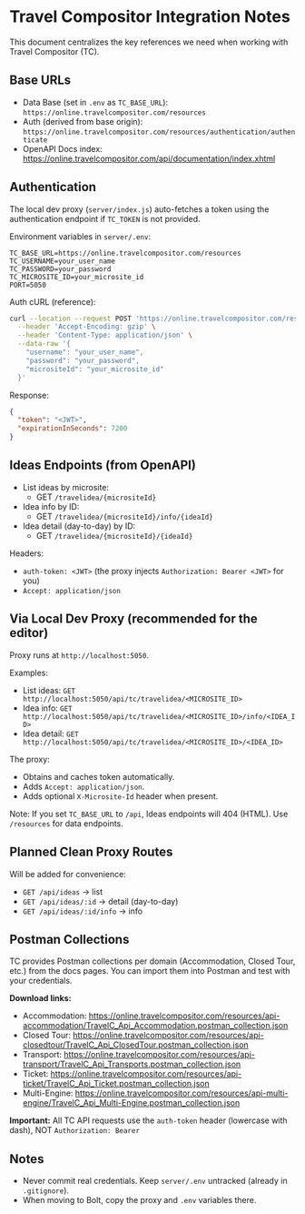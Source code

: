 # Travel Compositor Integration Notes

This document centralizes the key references we need when working with Travel Compositor (TC).

## Base URLs
- Data Base (set in `.env` as `TC_BASE_URL`): `https://online.travelcompositor.com/resources`
- Auth (derived from base origin): `https://online.travelcompositor.com/resources/authentication/authenticate`
- OpenAPI Docs index: https://online.travelcompositor.com/api/documentation/index.xhtml

## Authentication
The local dev proxy (`server/index.js`) auto-fetches a token using the authentication endpoint if `TC_TOKEN` is not provided.

Environment variables in `server/.env`:
```
TC_BASE_URL=https://online.travelcompositor.com/resources
TC_USERNAME=your_user_name
TC_PASSWORD=your_password
TC_MICROSITE_ID=your_microsite_id
PORT=5050
```

Auth cURL (reference):
```bash
curl --location --request POST 'https://online.travelcompositor.com/resources/authentication/authenticate' \
  --header 'Accept-Encoding: gzip' \
  --header 'Content-Type: application/json' \
  --data-raw '{
    "username": "your_user_name",
    "password": "your_password",
    "micrositeId": "your_microsite_id"
  }'
```
Response:
```json
{
  "token": "<JWT>",
  "expirationInSeconds": 7200
}
```

## Ideas Endpoints (from OpenAPI)
- List ideas by microsite:
  - GET `/travelidea/{micrositeId}`
- Idea info by ID:
  - GET `/travelidea/{micrositeId}/info/{ideaId}`
- Idea detail (day-to-day) by ID:
  - GET `/travelidea/{micrositeId}/{ideaId}`

Headers:
- `auth-token: <JWT>` (the proxy injects `Authorization: Bearer <JWT>` for you)
- `Accept: application/json`

## Via Local Dev Proxy (recommended for the editor)
Proxy runs at `http://localhost:5050`.

Examples:
- List ideas: `GET http://localhost:5050/api/tc/travelidea/<MICROSITE_ID>`
- Idea info: `GET http://localhost:5050/api/tc/travelidea/<MICROSITE_ID>/info/<IDEA_ID>`
- Idea detail: `GET http://localhost:5050/api/tc/travelidea/<MICROSITE_ID>/<IDEA_ID>`

The proxy:
- Obtains and caches token automatically.
- Adds `Accept: application/json`.
- Adds optional `X-Microsite-Id` header when present.

Note: If you set `TC_BASE_URL` to `/api`, Ideas endpoints will 404 (HTML). Use `/resources` for data endpoints.

## Planned Clean Proxy Routes
Will be added for convenience:
- `GET /api/ideas` → list
- `GET /api/ideas/:id` → detail (day-to-day)
- `GET /api/ideas/:id/info` → info

## Postman Collections
TC provides Postman collections per domain (Accommodation, Closed Tour, etc.) from the docs pages. You can import them into Postman and test with your credentials.

**Download links:**
- Accommodation: https://online.travelcompositor.com/resources/api-accommodation/TravelC_Api_Accommodation.postman_collection.json
- Closed Tour: https://online.travelcompositor.com/resources/api-closedtour/TravelC_Api_ClosedTour.postman_collection.json
- Transport: https://online.travelcompositor.com/resources/api-transport/TravelC_Api_Transports.postman_collection.json
- Ticket: https://online.travelcompositor.com/resources/api-ticket/TravelC_Api_Ticket.postman_collection.json
- Multi-Engine: https://online.travelcompositor.com/resources/api-multi-engine/TravelC_Api_Multi-Engine.postman_collection.json

**Important:** All TC API requests use the `auth-token` header (lowercase with dash), NOT `Authorization: Bearer`

## Notes
- Never commit real credentials. Keep `server/.env` untracked (already in `.gitignore`).
- When moving to Bolt, copy the proxy and `.env` variables there.
